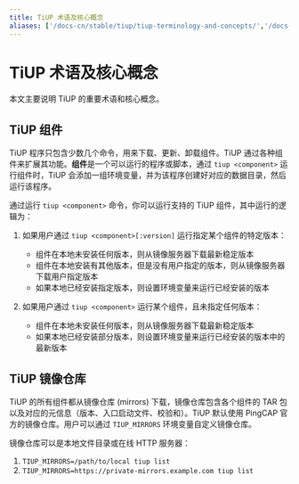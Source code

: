 ```yaml
---
title: TiUP 术语及核心概念
aliases: ['/docs-cn/stable/tiup/tiup-terminology-and-concepts/','/docs-cn/v4.0/tiup/tiup-terminology-and-concepts/']
---
```


# TiUP 术语及核心概念

本文主要说明 TiUP 的重要术语和核心概念。

## TiUP 组件

TiUP 程序只包含少数几个命令，用来下载、更新、卸载组件。TiUP 通过各种组件来扩展其功能。**组件**是一个可以运行的程序或脚本，通过 `tiup <component>` 运行组件时，TiUP 会添加一组环境变量，并为该程序创建好对应的数据目录，然后运行该程序。

通过运行 `tiup <component>` 命令，你可以运行支持的 TiUP 组件，其中运行的逻辑为：

1. 如果用户通过 `tiup <component>[:version]` 运行指定某个组件的特定版本：

    - 组件在本地未安装任何版本，则从镜像服务器下载最新稳定版本
    - 组件在本地安装有其他版本，但是没有用户指定的版本，则从镜像服务器下载用户指定版本
    - 如果本地已经安装指定版本，则设置环境变量来运行已经安装的版本

2. 如果用户通过 `tiup <component>` 运行某个组件，且未指定任何版本：

    - 组件在本地未安装任何版本，则从镜像服务器下载最新稳定版本
    - 如果本地已经安装部分版本，则设置环境变量来运行已经安装的版本中的最新版本

## TiUP 镜像仓库

TiUP 的所有组件都从镜像仓库 (mirrors) 下载，镜像仓库包含各个组件的 TAR 包以及对应的元信息（版本、入口启动文件、校验和）。TiUP 默认使用 PingCAP 官方的镜像仓库。用户可以通过 `TIUP_MIRRORS` 环境变量自定义镜像仓库。

镜像仓库可以是本地文件目录或在线 HTTP 服务器：

1. `TIUP_MIRRORS=/path/to/local tiup list`
2. `TIUP_MIRRORS=https://private-mirrors.example.com tiup list`
